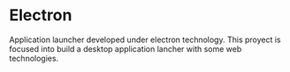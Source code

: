 # Electron
Application launcher developed under electron technology.
This proyect is focused into build a desktop application lancher with some web technologies.
